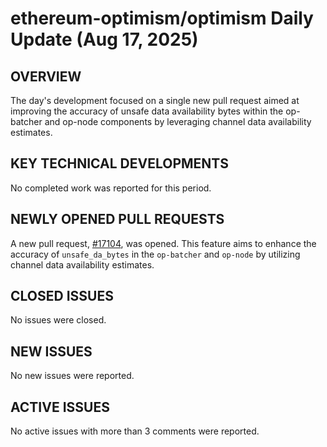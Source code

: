 # ethereum-optimism/optimism Daily Update (Aug 17, 2025)
## OVERVIEW 
The day's development focused on a single new pull request aimed at improving the accuracy of unsafe data availability bytes within the op-batcher and op-node components by leveraging channel data availability estimates.

## KEY TECHNICAL DEVELOPMENTS
No completed work was reported for this period.

## NEWLY OPENED PULL REQUESTS
A new pull request, [#17104](https://github.com/ethereum-optimism/optimism/pull/17104), was opened. This feature aims to enhance the accuracy of `unsafe_da_bytes` in the `op-batcher` and `op-node` by utilizing channel data availability estimates.

## CLOSED ISSUES
No issues were closed.

## NEW ISSUES
No new issues were reported.

## ACTIVE ISSUES
No active issues with more than 3 comments were reported.